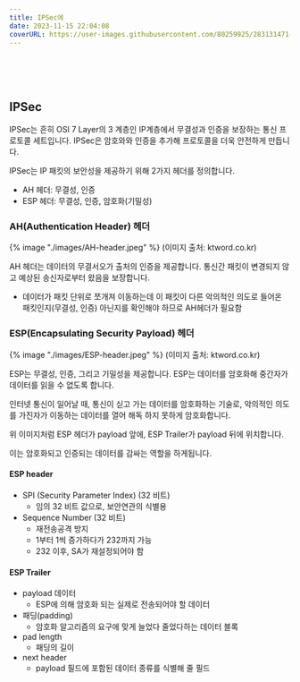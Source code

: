 ```yaml
---
title: IPSec에
date: 2023-11-15 22:04:08
coverURL: https://user-images.githubusercontent.com/80259925/283131471-b2f3d3c5-1065-426c-a66e-9e2dd214b009.png
---
```

<br />
<br />
<br />

## IPSec

IPSec는 흔히 OSI 7 Layer의 3 계층인 IP계층에서 무결성과 인증을 보장하는 통신 프로토콜 세트입니다.
IPSec은 암호와와 인증을 추가해 프로토콜을 더욱 안전하게 만듭니다.

IPSec는 IP 패킷의 보안성을 제공하기 위해 2가지 헤더를 정의합니다.
- AH 헤더: 무결성, 인증
- ESP 헤더: 무결성, 인증, 암호화(기밀성)

### AH(Authentication Header) 헤더

{% image "./images/AH-header.jpeg" %}
(이미지 출처: ktword.co.kr)


AH 헤더는 데이터의 무결서오가 출처의 인증을 제공합니다.
통신간 패킷이 변경되지 않고 예상된 송신자로부터 왔음을 보장합니다.


- 데이터가 패킷 단위로 쪼개져 이동하는데 이 패킷이 다른 악의적인 의도로 들어온 패킷인지(무결성, 인증) 아닌지를
확인해야 하므로 AH헤더가 필요함


### ESP(Encapsulating Security Payload) 헤더

{% image "./images/ESP-header.jpeg" %}
(이미지 출처: ktword.co.kr)

ESP는 무결성, 인증, 그리고 기밀성을 제공합니다.
ESP는 데이터를 암호화해 중간자가 데이터를 읽을 수 없도록 합니다.

인터넷 통신이 일어날 때, 통신이 싣고 가는 데이터를 암호화하는 기술로, 악의적인 의도를 가진자가
이동하는 데이터를 열어 해독 하지 못하게 암호화합니다. 

위 이미지처럼 
ESP 헤더가 payload 앞에,
ESP Trailer가 payload 뒤에 위치합니다.

이는 암호화되고 인증되는 데이터를 감싸는 역할을 하게됩니다.

#### ESP header
- SPI (Security Parameter Index) (32 비트)
    - 임의 32 비트 값으로, 보안연관의 식별용
- Sequence Number (32 비트)
    - 재전송공격 방지
    - 1부터 1씩 증가하다가 232까지 가능
    - 232 이후, SA가 재설정되어야 함 

#### ESP Trailer
- payload 데이터 
    - ESP에 의해 암호화 되는 실제로 전송되어야 할 데이터
- 패딩(padding) 
    - 암호화 알고리즘의 요구에 맞게 늘었다 줄었다하는 데이터 블록
- pad length
    - 패딩의 길이
- next header
    - payload 필드에 포함된 데이터 종류를 식별해 줄 필드



